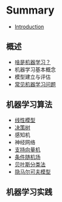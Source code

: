 # Summary

* [Introduction](README.md)

## 概述

* [啥是机器学习？](gai-shu/sha-shi-ji-qi-xue-xi-ff1f.md)
* 机器学习基本概念
* 模型建立与评估
* [常见机器学习问题](gai-shu/chang-jian-ji-qi-xue-xi-wen-ti.md)

## 机器学习算法

* [线性模型](ji-qi-xue-xi-suan-fa/xian-xing-mo-xing.md)
* [决策树](ji-qi-xue-xi-suan-fa/jue-ce-shu.md)
* 感知机
* 神经网络
* [支持向量机](ji-qi-xue-xi-suan-fa/zhi-chi-xiang-liang-ji.md)
* [条件随机场](ji-qi-xue-xi-suan-fa/tiao-jian-sui-ji-chang.md)
* [贝叶斯分类法](ji-qi-xue-xi-suan-fa/po-su-bei-xie-si-fa.md)
* [隐马尔可夫模型](ji-qi-xue-xi-suan-fa/yin-ma-er-ke-fu-mo-xing.md)

## 机器学习实践

